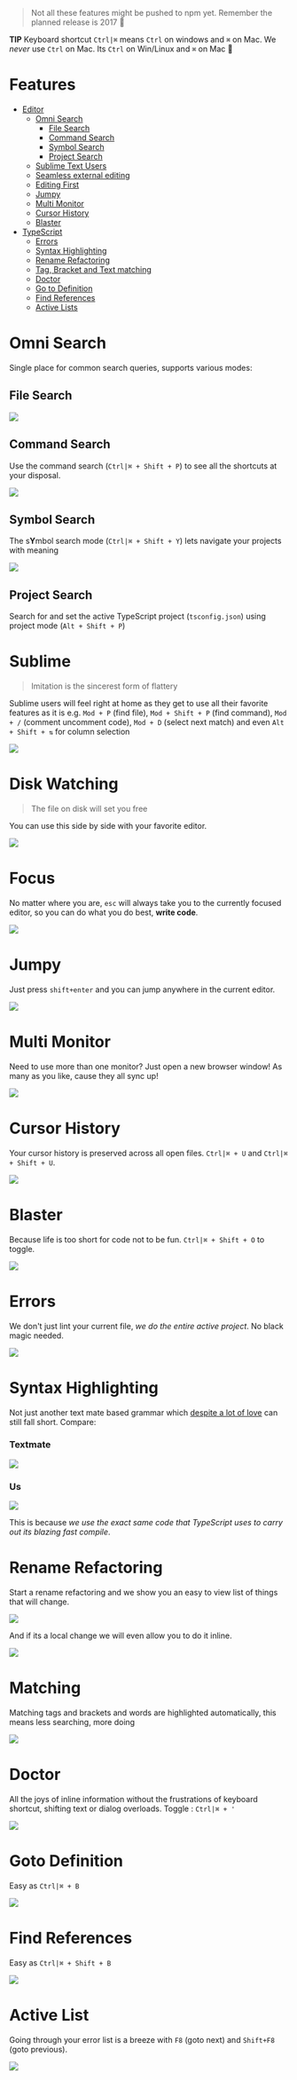 > Not all these features might be pushed to npm yet. Remember the planned release is 2017 :rose:

**TIP** Keyboard shortcut `Ctrl|⌘` means `Ctrl` on windows and `⌘` on Mac. We *never* use `Ctrl` on Mac. Its `Ctrl` on Win/Linux and `⌘` on Mac :rose:

# Features

* [Editor](#omni-search)
    * [Omni Search](#omni-search)
        * [File Search](#file-search)
        * [Command Search](#command-search)
        * [Symbol Search](#symbol-search)
        * [Project Search](#Project-search)
    * [Sublime Text Users](#sublime)
    * [Seamless external editing](#disk-watching)
    * [Editing First](#focus)
    * [Jumpy](#jumpy)
    * [Multi Monitor](#multi-monitor)
    * [Cursor History](#cursor-history)
    * [Blaster](#blaster)
* [TypeScript](#errors)
    * [Errors](#errors)
    * [Syntax Highlighting](#syntax-highlighting)
    * [Rename Refactoring](#rename-refactoring)
    * [Tag, Bracket and Text matching](#matching)
    * [Doctor](#doctor)
    * [Go to Definition](#goto-definition)
    * [Find References](#find-references)
    * [Active Lists](#active-list)

# Omni Search
Single place for common search queries, supports various modes:

## File Search

![](https://raw.githubusercontent.com/TypeScriptBuilder/typescriptbuilder.github.io/master/screens/omnisearch.gif)

## Command Search

Use the command search (`Ctrl|⌘ + Shift + P`) to see all the shortcuts at your disposal.

![](https://raw.githubusercontent.com/TypeScriptBuilder/typescriptbuilder.github.io/master/screens/commandSearch.gif)


## Symbol Search
The s**Y**mbol search mode (`Ctrl|⌘ + Shift + Y`) lets navigate your projects with meaning

![](https://raw.githubusercontent.com/TypeScriptBuilder/typescriptbuilder.github.io/master/screens/symbolSearch.gif)

## Project Search

Search for and set the active TypeScript project (`tsconfig.json`) using project mode (`Alt + Shift + P`)

# Sublime
> Imitation is the sincerest form of flattery

Sublime users will feel right at home as they get to use all their favorite features as it is e.g. `Mod + P` (find file), `Mod + Shift + P` (find command), `Mod + /` (comment uncomment code), `Mod + D` (select next match) and even `Alt + Shift + ⇅` for column selection   

![](https://raw.githubusercontent.com/TypeScriptBuilder/typescriptbuilder.github.io/master/screens/rectangular.gif)

# Disk Watching
> The file on disk will set you free

You can use this side by side with your favorite editor.

![](https://raw.githubusercontent.com/TypeScriptBuilder/typescriptbuilder.github.io/master/screens/seemlessExternalEditing.gif)

# Focus
No matter where you are, `esc` will always take you to the currently focused editor, so you can do what you do best, **write code**.

![](https://raw.githubusercontent.com/TypeScriptBuilder/typescriptbuilder.github.io/master/screens/esc.gif)

# Jumpy
Just press `shift+enter` and you can jump anywhere in the current editor.

![](https://raw.githubusercontent.com/TypeScriptBuilder/typescriptbuilder.github.io/master/screens/jumpy.gif)

# Multi Monitor
Need to use more than one monitor? Just open a new browser window! As many as you like, cause they all sync up!

![](https://raw.githubusercontent.com/TypeScriptBuilder/typescriptbuilder.github.io/master/screens/multiMonitor.gif)

# Cursor History
Your cursor history is preserved across all open files. `Ctrl|⌘ + U` and `Ctrl|⌘ + Shift + U`.

![](https://raw.githubusercontent.com/TypeScriptBuilder/typescriptbuilder.github.io/master/screens/cursorHistory.gif)

# Blaster
Because life is too short for code not to be fun. `Ctrl|⌘ + Shift + O` to toggle.

![](https://raw.githubusercontent.com/TypeScriptBuilder/typescriptbuilder.github.io/master/screens/blaster.gif)

# Errors

We don't just lint your current file, *we do the entire active project*. No black magic needed.

![](https://raw.githubusercontent.com/TypeScriptBuilder/typescriptbuilder.github.io/master/screens/liveLinting.gif)

# Syntax Highlighting
Not just another text mate based grammar which [despite a lot of love](https://github.com/Microsoft/TypeScript-TmLanguage/blob/ab17d24fed148cd789fd632d74f170c7308d75ff/TypeScriptReact.tmLanguage) can still fall short. Compare:

### Textmate
![](https://raw.githubusercontent.com/TypeScriptBuilder/typescriptbuilder.github.io/master/screens/grammarBad.png)

### Us
![](https://raw.githubusercontent.com/TypeScriptBuilder/typescriptbuilder.github.io/master/screens/grammarGood.png)

This is because *we use the exact same code that TypeScript uses to carry out its blazing fast compile*.

# Rename Refactoring
Start a rename refactoring and we show you an easy to view list of things that will change.

![](https://raw.githubusercontent.com/TypeScriptBuilder/typescriptbuilder.github.io/master/screens/renameBig.gif)

And if its a local change we will even allow you to do it inline.

![](https://raw.githubusercontent.com/TypeScriptBuilder/typescriptbuilder.github.io/master/screens/renameSimple.gif)

# Matching
Matching tags and brackets and words are highlighted automatically, this means less searching, more doing

![](https://raw.githubusercontent.com/TypeScriptBuilder/typescriptbuilder.github.io/master/screens/matching.gif)

# Doctor
All the joys of inline information without the frustrations of keyboard shortcut, shifting text or dialog overloads. Toggle : `Ctrl|⌘ + '`

![](https://raw.githubusercontent.com/TypeScriptBuilder/typescriptbuilder.github.io/master/screens/doctor.png)

# Goto Definition

Easy as `Ctrl|⌘ + B`

![](https://raw.githubusercontent.com/TypeScriptBuilder/typescriptbuilder.github.io/master/screens/gotoDefinition.gif)

# Find References

Easy as `Ctrl|⌘ + Shift + B`

![](https://raw.githubusercontent.com/TypeScriptBuilder/typescriptbuilder.github.io/master/screens/findReferences.gif)

# Active List

Going through your error list is a breeze with `F8` (goto next) and `Shift+F8` (goto previous).

![](https://raw.githubusercontent.com/TypeScriptBuilder/typescriptbuilder.github.io/master/screens/activeList.gif)
